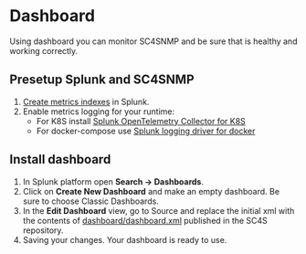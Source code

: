 # Dashboard

Using dashboard you can monitor SC4SNMP and be sure that is healthy and working correctly.

## Presetup Splunk and SC4SNMP

1. [Create metrics indexes](gettingstarted/splunk-requirements.md#requirements-for-splunk-enterprise-or-enterprise-cloud) in Splunk.
2. Enable metrics logging for your runtime:
    * For K8S install [Splunk OpenTelemetry Collector for K8S](gettingstarted/sck-installation.md)
    * For docker-compose use [Splunk logging driver for docker](dockercompose/9-splunk-logging.md)

## Install dashboard

1. In Splunk platform open **Search -> Dashboards**.
2. Click on **Create New Dashboard** and make an empty dashboard. Be sure to choose Classic Dashboards.
3. In the **Edit Dashboard** view, go to Source and replace the initial xml with the contents of [dashboard/dashboard.xml](https://github.com/splunk/splunk-connect-for-snmp/blob/main/dashboard/dashboard.xml) published in the SC4S repository.
4. Saving your changes. Your dashboard is ready to use.